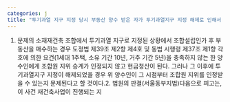 ```yaml
---
categories: j
title: "투기과열 지구 지정 당시 부동산 양수 받은 자가 투기과열지구 지정 해제로 인해서 조합원 자격이 주어지는지 여부"
---
```

1. 문제의 소재재건축 조합에서 투기과열 지구로 지정된 상황에서 조합설립인가 후 부동산을 매수하는 경우 도정법 제39조 제2항 제4호 및 동법 시행령 제37조 제1항 각 호에 의한 요건(1세대 1주택, 소유 기간 10년, 거주 기간 5년)을 충족하지 않는 한 양수인에게 조합원 지위 승계가 인정되지 않고 현금청산이 된다. 그러나 그 이후에 투기과열지구 지정이 해제되었을 경우 위 양수인이 그 시점부터 조합원 지위를 인정받을 수 있는지 문제된다고 할 것이다.2. 법원의 판결(서울동부지법)다음으로 피고는, 이 사건 재건축사업이 진행되는 지